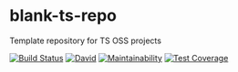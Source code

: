 # blank-ts-repo
Template repository for TS OSS projects

[![Build Status](https://travis-ci.com/antongolub/blank-ts-repo.svg?branch=master)](https://travis-ci.com/antongolub/blank-ts-repo)
[![David](https://img.shields.io/david/dev/antongolub/blank-ts-repo?label=deps)](https://david-dm.org/antongolub/blank-ts-repo?type=dev)
[![Maintainability](https://api.codeclimate.com/v1/badges/0669264f60889955c31c/maintainability)](https://codeclimate.com/github/antongolub/blank-ts-repo/maintainability)
[![Test Coverage](https://api.codeclimate.com/v1/badges/0669264f60889955c31c/test_coverage)](https://codeclimate.com/github/antongolub/blank-ts-repo/test_coverage)

